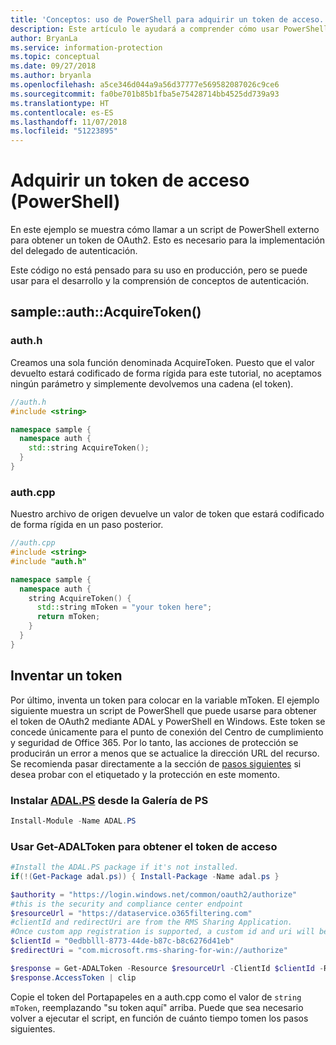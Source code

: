 ```yaml
---
title: 'Conceptos: uso de PowerShell para adquirir un token de acceso.'
description: Este artículo le ayudará a comprender cómo usar PowerShell para adquirir un token de acceso de OAuth2. Esto es necesario para la implementación del delegado de autenticación.
author: BryanLa
ms.service: information-protection
ms.topic: conceptual
ms.date: 09/27/2018
ms.author: bryanla
ms.openlocfilehash: a5ce346d044a9a56d37777e569582087026c9ce6
ms.sourcegitcommit: fa0be701b85b1fba5e75428714bb4525dd739a93
ms.translationtype: HT
ms.contentlocale: es-ES
ms.lasthandoff: 11/07/2018
ms.locfileid: "51223895"
---
```

# <a name="acquire-an-access-token-powershell"></a>Adquirir un token de acceso (PowerShell)

En este ejemplo se muestra cómo llamar a un script de PowerShell externo para obtener un token de OAuth2. Esto es necesario para la implementación del delegado de autenticación.

Este código no está pensado para su uso en producción, pero se puede usar para el desarrollo y la comprensión de conceptos de autenticación. 

## <a name="sampleauthacquiretoken"></a>sample::auth::AcquireToken()

### <a name="authh"></a>auth.h

Creamos una sola función denominada AcquireToken. Puesto que el valor devuelto estará codificado de forma rígida para este tutorial, no aceptamos ningún parámetro y simplemente devolvemos una cadena (el token).

```cpp
//auth.h
#include <string>

namespace sample {
  namespace auth {
    std::string AcquireToken();
  }
}
```

### <a name="authcpp"></a>auth.cpp

Nuestro archivo de origen devuelve un valor de token que estará codificado de forma rígida en un paso posterior.

```cpp
//auth.cpp
#include <string>
#include "auth.h"

namespace sample {
  namespace auth {
    string AcquireToken() {
      std::string mToken = "your token here";
      return mToken;
    }
  }
}
```

## <a name="mint-a-token"></a>Inventar un token

Por último, inventa un token para colocar en la variable mToken. El ejemplo siguiente muestra un script de PowerShell que puede usarse para obtener el token de OAuth2 mediante ADAL y PowerShell en Windows. Este token se concede únicamente para el punto de conexión del Centro de cumplimiento y seguridad de Office 365. Por lo tanto, las acciones de protección se producirán un error a menos que se actualice la dirección URL del recurso. Se recomienda pasar directamente a la sección de [pasos siguientes](#next-steps) si desea probar con el etiquetado y la protección en este momento.

### <a name="install-adalpshttpswwwpowershellgallerycompackagesadalps31942-from-ps-gallery"></a>Instalar [ADAL.PS](https://www.powershellgallery.com/packages/ADAL.PS/3.19.4.2) desde la Galería de PS

```PowerShell
Install-Module -Name ADAL.PS
```

### <a name="use-get-adaltoken-to-obtain-the-access-token"></a>Usar Get-ADALToken para obtener el token de acceso

```PowerShell
#Install the ADAL.PS package if it's not installed.
if(!(Get-Package adal.ps)) { Install-Package -Name adal.ps }

$authority = "https://login.windows.net/common/oauth2/authorize" 
#this is the security and compliance center endpoint
$resourceUrl = "https://dataservice.o365filtering.com"
#clientId and redirectUri are from the RMS Sharing Application. 
#Once custom app registration is supported, a custom id and uri will be required. 
$clientId = "0edbblll-8773-44de-b87c-b8c6276d41eb"
$redirectUri = "com.microsoft.rms-sharing-for-win://authorize"

$response = Get-ADALToken -Resource $resourceUrl -ClientId $clientId -RedirectUri $redirectUri -Authority $authority -PromptBehavior:Always
$response.AccessToken | clip
```

Copie el token del Portapapeles en a auth.cpp como el valor de `string mToken`, reemplazando "su token aquí" arriba. Puede que sea necesario volver a ejecutar el script, en función de cuánto tiempo tomen los pasos siguientes.


